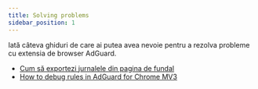 ```yaml
---
title: Solving problems
sidebar_position: 1
---
```


Iată câteva ghiduri de care ai putea avea nevoie pentru a rezolva probleme cu extensia de browser AdGuard.

- [Cum să exportezi jurnalele din pagina de fundal](/adguard-browser-extension/solving-problems/logs.md)
- [How to debug rules in AdGuard for Chrome MV3](/adguard-browser-extension/solving-problems/debug-rules.md)
